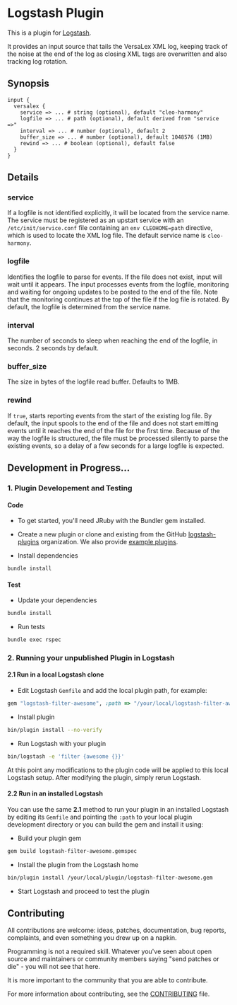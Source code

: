 # Logstash Plugin

This is a plugin for [Logstash](https://github.com/elasticsearch/logstash).

It provides an input source that tails the VersaLex XML log, keeping track of the noise at the end of the log as closing XML tags are overwritten and also tracking log rotation.

## Synopsis

```
input {
  versalex {
    service => ... # string (optional), default "cleo-harmony"
    logfile => ... # path (optional), default derived from "service =>"
    interval => ... # number (optional), default 2
    buffer_size => ... # number (optional), default 1048576 (1MB)
    rewind => ... # boolean (optional), default false
  }
}
```

## Details

### service
If a logfile is not identified explicitly, it will be located from the service name.  The service must be registered as an upstart service with an `/etc/init/service.conf` file containing an `env CLEOHOME=path` directive, which is used to locate the XML log file.  The default service name is `cleo-harmony`.

### logfile
Identifies the logfile to parse for events.  If the file does not exist, input will wait until it appears.  The input processes events from the logfile, monitoring and waiting for ongoing updates to be posted to the end of the file.  Note that the monitoring continues at the top of the file if the log file is rotated.  By default, the logfile is determined from the service name.

### interval
The number of seconds to sleep when reaching the end of the logfile, in seconds.  2 seconds by default.

### buffer_size
The size in bytes of the logfile read buffer.  Defaults to 1MB.

### rewind
If `true`, starts reporting events from the start of the existing log file.  By default, the input spools to the end of the file and does not start emitting events until it reaches the end of the file for the first time.  Because of the way the logfile is structured, the file must be processed silently to parse the existing events, so a delay of a few seconds for a large logfile is expected.

## Development in Progress...

### 1. Plugin Developement and Testing

#### Code
- To get started, you'll need JRuby with the Bundler gem installed.

- Create a new plugin or clone and existing from the GitHub [logstash-plugins](https://github.com/logstash-plugins) organization. We also provide [example plugins](https://github.com/logstash-plugins?query=example).

- Install dependencies
```sh
bundle install
```

#### Test

- Update your dependencies

```sh
bundle install
```

- Run tests

```sh
bundle exec rspec
```

### 2. Running your unpublished Plugin in Logstash

#### 2.1 Run in a local Logstash clone

- Edit Logstash `Gemfile` and add the local plugin path, for example:
```ruby
gem "logstash-filter-awesome", :path => "/your/local/logstash-filter-awesome"
```
- Install plugin
```sh
bin/plugin install --no-verify
```
- Run Logstash with your plugin
```sh
bin/logstash -e 'filter {awesome {}}'
```
At this point any modifications to the plugin code will be applied to this local Logstash setup. After modifying the plugin, simply rerun Logstash.

#### 2.2 Run in an installed Logstash

You can use the same **2.1** method to run your plugin in an installed Logstash by editing its `Gemfile` and pointing the `:path` to your local plugin development directory or you can build the gem and install it using:

- Build your plugin gem
```sh
gem build logstash-filter-awesome.gemspec
```
- Install the plugin from the Logstash home
```sh
bin/plugin install /your/local/plugin/logstash-filter-awesome.gem
```
- Start Logstash and proceed to test the plugin

## Contributing

All contributions are welcome: ideas, patches, documentation, bug reports, complaints, and even something you drew up on a napkin.

Programming is not a required skill. Whatever you've seen about open source and maintainers or community members  saying "send patches or die" - you will not see that here.

It is more important to the community that you are able to contribute.

For more information about contributing, see the [CONTRIBUTING](https://github.com/elasticsearch/logstash/blob/master/CONTRIBUTING.md) file.